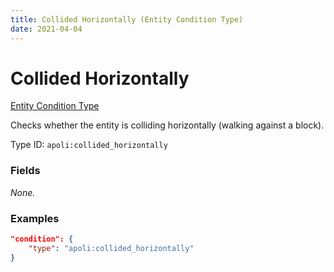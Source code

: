 ```yaml
---
title: Collided Horizontally (Entity Condition Type)
date: 2021-04-04
---
```


# Collided Horizontally

[Entity Condition Type](../entity_condition_types.md)

Checks whether the entity is colliding horizontally (walking against a block).

Type ID: `apoli:collided_horizontally`

### Fields

_None._

### Examples

```json
"condition": {
    "type": "apoli:collided_horizontally"
}
```
